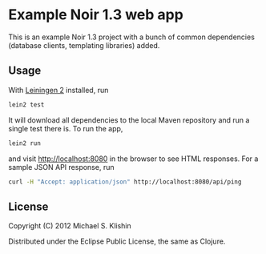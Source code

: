 # Example Noir 1.3 web app

This is an example Noir 1.3 project with a bunch of common dependencies (database clients, templating libraries) added. 


## Usage

With [Leiningen 2](http://leiningen.org/) installed, run

``` bash
lein2 test
```

It will download all dependencies to the local Maven repository and run a single test there is. To run the app,

``` bash
lein2 run
```

and visit [http://localhost:8080](http://localhost:8080) in the browser to see HTML responses. For a sample JSON API response,
run

``` bash
curl -H "Accept: application/json" http://localhost:8080/api/ping
```


## License

Copyright (C) 2012 Michael S. Klishin

Distributed under the Eclipse Public License, the same as Clojure.

